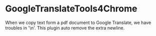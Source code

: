 # GoogleTranslateTools4Chrome
When we copy text form a pdf document to Google Translate, we have troubles in '\n'. This plugin auto remove the extra newline. 

